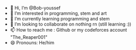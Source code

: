 - 👋 Hi, I’m @Bob-youssef
- 👀 I’m interested in programming, stem and art
- 🌱 I’m currently learning programming and stem
- 💞️ I’m looking to collaborate on nothing rn (still learning :))
- 📫 How to reach me : Github or my codeforces account "The_Reaper001"
- 😄 Pronouns: He/him
  

<!---
Bob-youssef/Bob-youssef is a ✨ special ✨ repository because its `README.md` (this file) appears on your GitHub profile.
You can click the Preview link to take a look at your changes.
--->
